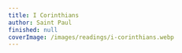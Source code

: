 ```yaml
---
title: I Corinthians
author: Saint Paul
finished: null
coverImage: /images/readings/i-corinthians.webp
---
```

